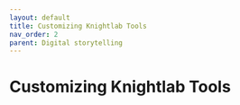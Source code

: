 ```yaml
---
layout: default
title: Customizing Knightlab Tools
nav_order: 2
parent: Digital storytelling
---
```


# Customizing Knightlab Tools
